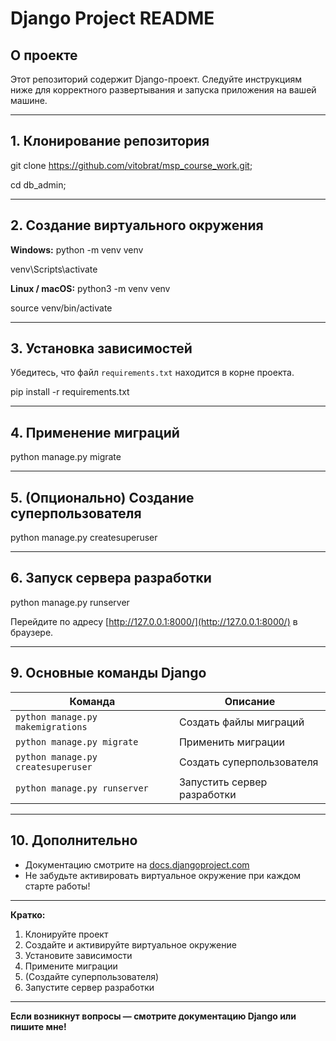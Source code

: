 
# Django Project README

## О проекте

Этот репозиторий содержит Django-проект. Следуйте инструкциям ниже для корректного развертывания и запуска приложения на вашей машине.

---

## 1. Клонирование репозитория

git clone https://github.com/vitobrat/msp_course_work.git;

cd db_admin;

---

## 2. Создание виртуального окружения

**Windows:**
python -m venv venv

venv\Scripts\activate

**Linux / macOS:**
python3 -m venv venv

source venv/bin/activate

---

## 3. Установка зависимостей

Убедитесь, что файл `requirements.txt` находится в корне проекта.

pip install -r requirements.txt


---

## 4. Применение миграций

python manage.py migrate

---

## 5. (Опционально) Создание суперпользователя

python manage.py createsuperuser

---

## 6. Запуск сервера разработки

python manage.py runserver

Перейдите по адресу [http://127.0.0.1:8000/](http://127.0.0.1:8000/) в браузере.

---

## 9. Основные команды Django

| Команда                                 | Описание                                 |
|------------------------------------------|------------------------------------------|
| `python manage.py makemigrations`        | Создать файлы миграций                   |
| `python manage.py migrate`               | Применить миграции                       |
| `python manage.py createsuperuser`       | Создать суперпользователя                |
| `python manage.py runserver`             | Запустить сервер разработки              |


---

## 10. Дополнительно

- Документацию смотрите на [docs.djangoproject.com](https://docs.djangoproject.com/ru/stable/)
- Не забудьте активировать виртуальное окружение при каждом старте работы!

---

**Кратко:**  
1. Клонируйте проект  
2. Создайте и активируйте виртуальное окружение  
3. Установите зависимости  
4. Примените миграции  
5. (Создайте суперпользователя)  
6. Запустите сервер разработки

---

**Если возникнут вопросы — смотрите документацию Django или пишите мне!**
